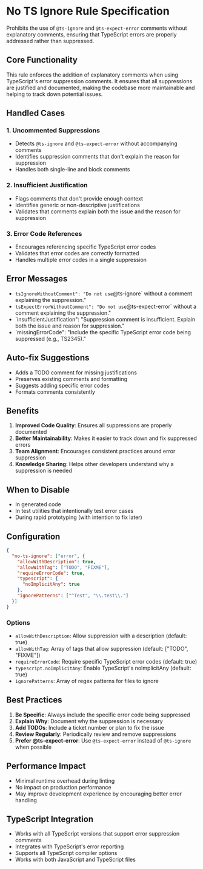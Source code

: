 # No TS Ignore Rule Specification

Prohibits the use of `@ts-ignore` and `@ts-expect-error` comments without explanatory comments, ensuring that TypeScript errors are properly addressed rather than suppressed.

## Core Functionality

This rule enforces the addition of explanatory comments when using TypeScript's error suppression comments. It ensures that all suppressions are justified and documented, making the codebase more maintainable and helping to track down potential issues.

## Handled Cases

### 1. Uncommented Suppressions

- Detects `@ts-ignore` and `@ts-expect-error` without accompanying comments
- Identifies suppression comments that don't explain the reason for suppression
- Handles both single-line and block comments

### 2. Insufficient Justification

- Flags comments that don't provide enough context
- Identifies generic or non-descriptive justifications
- Validates that comments explain both the issue and the reason for suppression

### 3. Error Code References

- Encourages referencing specific TypeScript error codes
- Validates that error codes are correctly formatted
- Handles multiple error codes in a single suppression

## Error Messages

- `tsIgnoreWithoutComment": "Do not use`@ts-ignore` without a comment explaining the suppression."
- `tsExpectErrorWithoutComment": "Do not use`@ts-expect-error` without a comment explaining the suppression."
- `insufficientJustification": "Suppression comment is insufficient. Explain both the issue and reason for suppression."
- `missingErrorCode": "Include the specific TypeScript error code being suppressed (e.g., TS2345)."

## Auto-fix Suggestions

- Adds a TODO comment for missing justifications
- Preserves existing comments and formatting
- Suggests adding specific error codes
- Formats comments consistently

## Benefits

1. **Improved Code Quality**: Ensures all suppressions are properly documented
2. **Better Maintainability**: Makes it easier to track down and fix suppressed errors
3. **Team Alignment**: Encourages consistent practices around error suppression
4. **Knowledge Sharing**: Helps other developers understand why a suppression is needed

## When to Disable

- In generated code
- In test utilities that intentionally test error cases
- During rapid prototyping (with intention to fix later)

## Configuration

```json
{
  "no-ts-ignore": ["error", {
    "allowWithDescription": true,
    "allowWithTag": ["TODO", "FIXME"],
    "requireErrorCode": true,
    "typescript": {
      "noImplicitAny": true
    },
    "ignorePatterns": ["^Test", "\\.test\\."]
  }]
}
```

### Options

- `allowWithDescription`: Allow suppression with a description (default: true)
- `allowWithTag`: Array of tags that allow suppression (default: ["TODO", "FIXME"])
- `requireErrorCode`: Require specific TypeScript error codes (default: true)
- `typescript.noImplicitAny`: Enable TypeScript's noImplicitAny (default: true)
- `ignorePatterns`: Array of regex patterns for files to ignore

## Best Practices

1. **Be Specific**: Always include the specific error code being suppressed
2. **Explain Why**: Document why the suppression is necessary
3. **Add TODOs**: Include a ticket number or plan to fix the issue
4. **Review Regularly**: Periodically review and remove suppressions
5. **Prefer @ts-expect-error**: Use `@ts-expect-error` instead of `@ts-ignore` when possible

## Performance Impact

- Minimal runtime overhead during linting
- No impact on production performance
- May improve development experience by encouraging better error handling

## TypeScript Integration

- Works with all TypeScript versions that support error suppression comments
- Integrates with TypeScript's error reporting
- Supports all TypeScript compiler options
- Works with both JavaScript and TypeScript files

